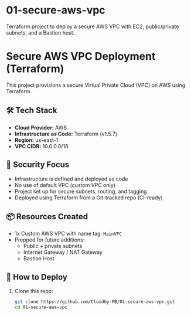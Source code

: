 # 01-secure-aws-vpc
Terraform project to deploy a secure AWS VPC with EC2, public/private subnets, and a Bastion host.
# Secure AWS VPC Deployment (Terraform)

This project provisions a secure Virtual Private Cloud (VPC) on AWS using Terraform.

## 🛠️ Tech Stack
- **Cloud Provider:** AWS
- **Infrastructure as Code:** Terraform (v1.5.7)
- **Region:** us-east-1
- **VPC CIDR:** 10.0.0.0/16

## 🔐 Security Focus
- Infrastructure is defined and deployed as code
- No use of default VPC (custom VPC only)
- Project set up for secure subnets, routing, and tagging
- Deployed using Terraform from a Git-tracked repo (CI-ready)

## 📦 Resources Created
- 1x Custom AWS VPC with name tag: `MainVPC`
- Prepped for future additions:
  - Public + private subnets
  - Internet Gateway / NAT Gateway
  - Bastion Host

## 🚀 How to Deploy
1. Clone this repo:
   ```bash
   git clone https://github.com/Cloudby-MB/01-secure-aws-vpc.git
   cd 01-secure-aws-vpc